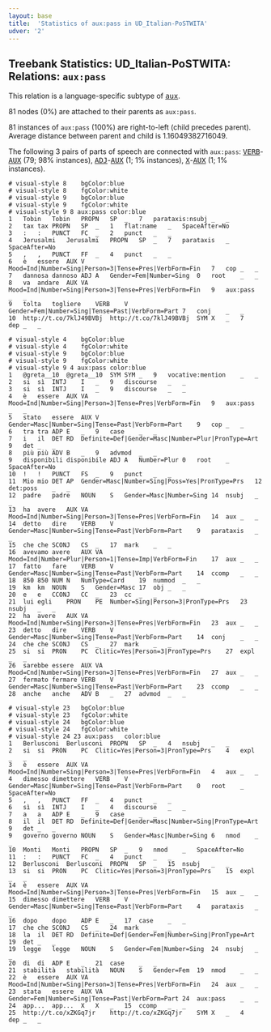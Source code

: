 ```yaml
---
layout: base
title:  'Statistics of aux:pass in UD_Italian-PoSTWITA'
udver: '2'
---
```


## Treebank Statistics: UD_Italian-PoSTWITA: Relations: `aux:pass`

This relation is a language-specific subtype of <tt><a href="it_postwita-dep-aux.html">aux</a></tt>.

81 nodes (0%) are attached to their parents as `aux:pass`.

81 instances of `aux:pass` (100%) are right-to-left (child precedes parent).
Average distance between parent and child is 1.16049382716049.

The following 3 pairs of parts of speech are connected with `aux:pass`: <tt><a href="it_postwita-pos-VERB.html">VERB</a></tt>-<tt><a href="it_postwita-pos-AUX.html">AUX</a></tt> (79; 98% instances), <tt><a href="it_postwita-pos-ADJ.html">ADJ</a></tt>-<tt><a href="it_postwita-pos-AUX.html">AUX</a></tt> (1; 1% instances), <tt><a href="it_postwita-pos-X.html">X</a></tt>-<tt><a href="it_postwita-pos-AUX.html">AUX</a></tt> (1; 1% instances).


~~~ conllu
# visual-style 8	bgColor:blue
# visual-style 8	fgColor:white
# visual-style 9	bgColor:blue
# visual-style 9	fgColor:white
# visual-style 9 8 aux:pass	color:blue
1	Tobin	Tobin	PROPN	SP	_	7	parataxis:nsubj	_	_
2	tax	tax	PROPN	SP	_	1	flat:name	_	SpaceAfter=No
3	:	:	PUNCT	FC	_	2	punct	_	_
4	Jerusalmi	Jerusalmi	PROPN	SP	_	7	parataxis	_	SpaceAfter=No
5	,	,	PUNCT	FF	_	4	punct	_	_
6	è	essere	AUX	V	Mood=Ind|Number=Sing|Person=3|Tense=Pres|VerbForm=Fin	7	cop	_	_
7	dannosa	dannoso	ADJ	A	Gender=Fem|Number=Sing	0	root	_	_
8	va	andare	AUX	VA	Mood=Ind|Number=Sing|Person=3|Tense=Pres|VerbForm=Fin	9	aux:pass	_	_
9	tolta	togliere	VERB	V	Gender=Fem|Number=Sing|Tense=Past|VerbForm=Part	7	conj	_	_
10	http://t.co/7klJ49BVBj	http://t.co/7klJ49BVBj	SYM	X	_	7	dep	_	_

~~~


~~~ conllu
# visual-style 4	bgColor:blue
# visual-style 4	fgColor:white
# visual-style 9	bgColor:blue
# visual-style 9	fgColor:white
# visual-style 9 4 aux:pass	color:blue
1	@greta__10	@greta__10	SYM	SYM	_	9	vocative:mention	_	_
2	si	sì	INTJ	I	_	9	discourse	_	_
3	si	sì	INTJ	I	_	9	discourse	_	_
4	è	essere	AUX	VA	Mood=Ind|Number=Sing|Person=3|Tense=Pres|VerbForm=Fin	9	aux:pass	_	_
5	stato	essere	AUX	V	Gender=Masc|Number=Sing|Tense=Past|VerbForm=Part	9	cop	_	_
6	tra	tra	ADP	E	_	9	case	_	_
7	i	il	DET	RD	Definite=Def|Gender=Masc|Number=Plur|PronType=Art	9	det	_	_
8	più	più	ADV	B	_	9	advmod	_	_
9	disponibili	disponibile	ADJ	A	Number=Plur	0	root	_	SpaceAfter=No
10	!	!	PUNCT	FS	_	9	punct	_	_
11	Mio	mio	DET	AP	Gender=Masc|Number=Sing|Poss=Yes|PronType=Prs	12	det:poss	_	_
12	padre	padre	NOUN	S	Gender=Masc|Number=Sing	14	nsubj	_	_
13	ha	avere	AUX	VA	Mood=Ind|Number=Sing|Person=3|Tense=Pres|VerbForm=Fin	14	aux	_	_
14	detto	dire	VERB	V	Gender=Masc|Number=Sing|Tense=Past|VerbForm=Part	9	parataxis	_	_
15	che	che	SCONJ	CS	_	17	mark	_	_
16	avevamo	avere	AUX	VA	Mood=Ind|Number=Plur|Person=1|Tense=Imp|VerbForm=Fin	17	aux	_	_
17	fatto	fare	VERB	V	Gender=Masc|Number=Sing|Tense=Past|VerbForm=Part	14	ccomp	_	_
18	850	850	NUM	N	NumType=Card	19	nummod	_	_
19	km	km	NOUN	S	Gender=Masc	17	obj	_	_
20	e	e	CCONJ	CC	_	23	cc	_	_
21	lui	egli	PRON	PE	Number=Sing|Person=3|PronType=Prs	23	nsubj	_	_
22	ha	avere	AUX	VA	Mood=Ind|Number=Sing|Person=3|Tense=Pres|VerbForm=Fin	23	aux	_	_
23	detto	dire	VERB	V	Gender=Masc|Number=Sing|Tense=Past|VerbForm=Part	14	conj	_	_
24	che	che	SCONJ	CS	_	27	mark	_	_
25	si	si	PRON	PC	Clitic=Yes|Person=3|PronType=Prs	27	expl	_	_
26	sarebbe	essere	AUX	VA	Mood=Cnd|Number=Sing|Person=3|Tense=Pres|VerbForm=Fin	27	aux	_	_
27	fermato	fermare	VERB	V	Gender=Masc|Number=Sing|Tense=Past|VerbForm=Part	23	ccomp	_	_
28	anche	anche	ADV	B	_	27	advmod	_	_

~~~


~~~ conllu
# visual-style 23	bgColor:blue
# visual-style 23	fgColor:white
# visual-style 24	bgColor:blue
# visual-style 24	fgColor:white
# visual-style 24 23 aux:pass	color:blue
1	Berlusconi	Berlusconi	PROPN	SP	_	4	nsubj	_	_
2	si	si	PRON	PC	Clitic=Yes|Person=3|PronType=Prs	4	expl	_	_
3	è	essere	AUX	VA	Mood=Ind|Number=Sing|Person=3|Tense=Pres|VerbForm=Fin	4	aux	_	_
4	dimesso	dimettere	VERB	V	Gender=Masc|Number=Sing|Tense=Past|VerbForm=Part	0	root	_	SpaceAfter=No
5	,	,	PUNCT	FF	_	4	punct	_	_
6	sì	sì	INTJ	I	_	4	discourse	_	_
7	a	a	ADP	E	_	9	case	_	_
8	il	il	DET	RD	Definite=Def|Gender=Masc|Number=Sing|PronType=Art	9	det	_	_
9	governo	governo	NOUN	S	Gender=Masc|Number=Sing	6	nmod	_	_
10	Monti	Monti	PROPN	SP	_	9	nmod	_	SpaceAfter=No
11	:	:	PUNCT	FC	_	4	punct	_	_
12	Berlusconi	Berlusconi	PROPN	SP	_	15	nsubj	_	_
13	si	si	PRON	PC	Clitic=Yes|Person=3|PronType=Prs	15	expl	_	_
14	è	essere	AUX	VA	Mood=Ind|Number=Sing|Person=3|Tense=Pres|VerbForm=Fin	15	aux	_	_
15	dimesso	dimettere	VERB	V	Gender=Masc|Number=Sing|Tense=Past|VerbForm=Part	4	parataxis	_	_
16	dopo	dopo	ADP	E	_	17	case	_	_
17	che	che	SCONJ	CS	_	24	mark	_	_
18	la	il	DET	RD	Definite=Def|Gender=Fem|Number=Sing|PronType=Art	19	det	_	_
19	legge	legge	NOUN	S	Gender=Fem|Number=Sing	24	nsubj	_	_
20	di	di	ADP	E	_	21	case	_	_
21	stabilità	stabilità	NOUN	S	Gender=Fem	19	nmod	_	_
22	è	essere	AUX	VA	Mood=Ind|Number=Sing|Person=3|Tense=Pres|VerbForm=Fin	24	aux	_	_
23	stata	essere	AUX	VA	Gender=Fem|Number=Sing|Tense=Past|VerbForm=Part	24	aux:pass	_	_
24	app...	app...	X	X	_	15	ccomp	_	_
25	http://t.co/xZKGq7jr	http://t.co/xZKGq7jr	SYM	X	_	4	dep	_	_

~~~


